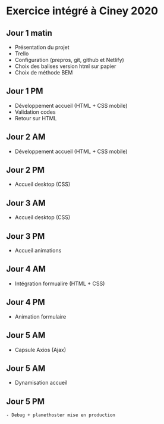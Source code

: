 # Exercice intégré à Ciney 2020
## Jour 1 matin
- Présentation du projet
- Trello
- Configuration (prepros, git, github et Netlify)
- Choix des balises version html sur papier
- Choix de méthode BEM

## Jour 1 PM
- Développement accueil (HTML + CSS mobile)
- Validation codes
- Retour sur HTML
 
## Jour 2 AM
- Développement accueil (HTML + CSS mobile)

## Jour 2 PM
- Accueil desktop (CSS)

## Jour 3 AM
- Accueil desktop (CSS)

## Jour 3 PM
- Accueil animations

## Jour 4 AM
- Intégration formualire (HTML + CSS)

## Jour 4 PM
- Animation formulaire

## Jour 5 AM
- Capsule Axios (Ajax)

## Jour 5 AM
- Dynamisation accueil

## Jour 5 PM
	- Debug + planethoster mise en production